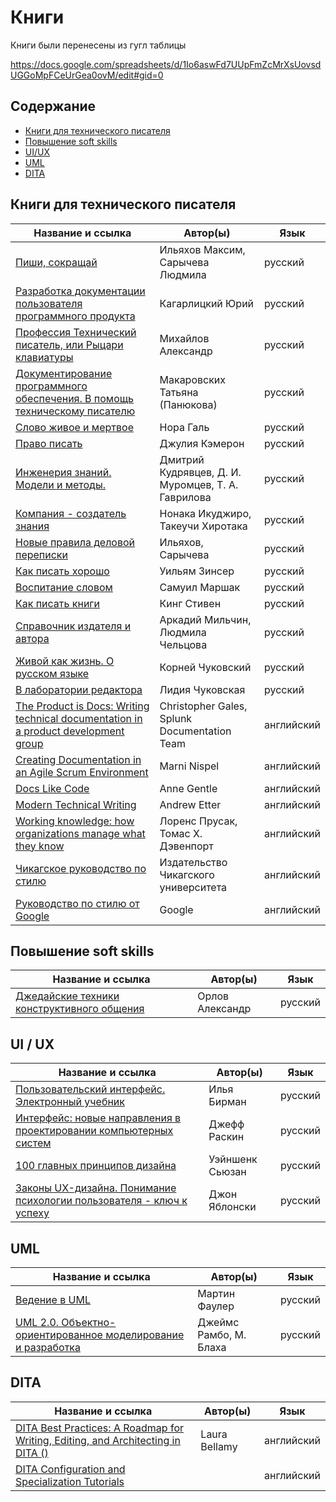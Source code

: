 # Книги

Книги были перенесены из гугл таблицы

https://docs.google.com/spreadsheets/d/1Io6aswFd7UUpFmZcMrXsUovsdUGGoMpFCeUrGea0ovM/edit#gid=0

## Содержание

* [Книги для технического писателя](#tech-doc)
* [Повышение soft skills](#soft-skills)
* [UI/UX](#ui-ux)
* [UML](#uml)
* [DITA](#dita)

## Книги для технического писателя <a name="tech-doc"></a>

| Название и ссылка | Автор(ы) | Язык |
| --- | --- | --- |
| [Пиши, сокращай](https://alpinabook.ru/catalog/book-pishi-sokrashchay/) | Ильяхов Максим, Сарычева Людмила | русский |
| [Разработка документации пользователя программного продукта](https://lavkaknig.com/razrabotka-dokumentatsii-polzovatelya-programmnogo-produkta-metodika-i-stil-izlozheniya/) | Кагарлицкий Юрий | русский |
| [Профессия Технический писатель, или Рыцари клавиатуры](https://www.rulit.me/books/professiya-tehnicheskij-pisatel-ili-rycari-klaviatury-read-689236-1.html) | Михайлов Александр | русский |
| [Документирование программного обеспечения. В помощь техническому писателю](https://www.chitai-gorod.ru/product/dokumentirovanie-program-obespecheniya-v-pomoshch-tehnich-pisatelyu-3-izd-m-makarovskih-2598725) | Макаровских Татьяна (Панюкова) | русский |
| [Слово живое и мертвое](https://www.litres.ru/book/nora-gal/slovo-zhivoe-i-mertvoe-39472339/?show_discount_popup=1) | Нора Галь | русский |
| [Право писать](https://www.ozon.ru/product/pravo-pisat-kemeron-dzhuliya-141698945/?sh=EhimiWsbqA&utm_campaign=productpage_link&utm_medium=share_button&utm_source=smm) | Джулия Кэмерон | русский |
| [Инженерия знаний. Модели и методы.](https://www.litres.ru/book/d-muromcev/inzheneriya-znaniy-modeli-i-metody-uchebnik-dlya-vuzov-66006293/?show_discount_popup=1) | Дмитрий Кудрявцев, Д. И. Муромцев, Т. А. Гаврилова | русский |
| [Компания - создатель знания](https://www.ozon.ru/product/kompaniya-sozdatel-znaniya-zarozhdenie-i-razvitie-innovatsiy-v-yaponskih-firmah-takeuchi-hirotaka-552298455/?sh=EhimiWX3bA&utm_campaign=productpage_link&utm_medium=share_button&utm_source=smm) | Нонака Икуджиро, Такеучи Хиротака | русский |
| [Новые правила деловой переписки](https://www.livelib.ru/book/1002861022-novye-pravila-delovoj-perepiski-lyudmila-sarycheva) | Ильяхов, Сарычева | русский |
| [Как писать хорошо](https://www.livelib.ru/book/1002393219-kak-pisat-horosho-klassicheskoe-rukovodstvo-po-sozdaniyu-nehudozhestvennyh-tekstov-uilyam-zinser) | Уильям Зинсер | русский |
| [Воспитание словом](https://www.labirint.ru/books/914338/) | Самуил Маршак | русский |
| [Как писать книги](https://www.ozon.ru/product/kak-pisat-knigi-king-stiven-250446133/?sh=EhimifU_gg&utm_campaign=productpage_link&utm_medium=share_button&utm_source=smm) | Кинг Стивен | русский |
| [Справочник издателя и автора](https://www.artlebedev.ru/izdal/spravochnik-izdatelya-i-avtora-2017/) | Аркадий Мильчин, Людмила Чельцова | русский |
| [Живой как жизнь. О русском языке](https://www.labirint.ru/books/430957/) | Корней Чуковский | русский |
| [В лаборатории редактора](https://www.labirint.ru/books/276660/) | Лидия Чуковская | русский |
| [The Product is Docs: Writing technical documentation in a product development group](https://www.amazon.com/dp/B085KHTV95?ref_=cm_sw_r_cp_ud_dp_MY9DBNB73TTDG7K0A6P0) | Christopher Gales, Splunk Documentation Team | английский |
| [Creating Documentation in an Agile Scrum Environment](https://www.amazon.com/dp/1535231742?ref_=cm_sw_r_cp_ud_dp_X88BV2JC9HCYV8K5VKWH) | Marni Nispel | английский |
| [Docs Like Code](https://books.google.ru/books?id=krM7DwAAQBAJ&printsec=frontcover&hl=ru#v=onepage&q&f=false) | Anne Gentle | английский |
| [Modern Technical Writing](https://www.amazon.com/dp/B01A2QL9SS?ref_=cm_sw_r_cp_ud_dp_Y49N4J50ZJQP48AV84EX_1) | Andrew Etter | английский |
| [Working knowledge: how organizations manage what they know](https://archive.org/details/workingknowledge00dave/page/n5/mode/2up) | Лоренс Прусак, Томас Х. Дэвенпорт | английский |
| [Чикагское руководство по стилю](https://www.chicagomanualofstyle.org/home.html) | Издательство Чикагского университета | английский |
| [Руководство по стилю от Google](https://developers.google.com/style) | Google | английский |

## Повышение soft skills <a name="soft-skills"></a>

| Название и ссылка | Автор(ы) | Язык |
| --- | --- | --- |
| [Джедайские техники конструктивного общения](https://www.litres.ru/book/aleksandr-orlov-23090507/dzhedayskie-tehniki-konstruktivnogo-obscheniya-54056267/chitat-onlayn/) | Орлов Александр | русский |

## UI / UX <a name="ui-ux"></a>

| Название и ссылка | Автор(ы) | Язык |
| --- | --- | --- |
| [Пользовательский интерфейс. Электронный учебник](https://bureau.ru/projects/book-ui/) | Илья Бирман | русский |
| [Интерфейс: новые направления в проектировании компьютерных систем](https://libking.ru/books/sci-/sci-tech/129607-dzheff-raskin-interfeys-novye-napravleniya-v-proektirovanii-kompyuternyh-sistem.html#book) | Джефф Раскин | русский |
| [100 главных принципов дизайна](https://www.labirint.ru/books/795013/) | Уэйншенк Сьюзан | русский |
| [Законы UX-дизайна. Понимание психологии пользователя - ключ к успеху](https://www.chitai-gorod.ru/product/zakony-ux-dizayna-ponimanie-psihologii-polzovatelya-klyuch-k-uspehu-2866206) | Джон Яблонски | русский |

## UML <a name="uml"></a>

| Название и ссылка | Автор(ы) | Язык |
| --- | --- | --- |
| [Ведение в UML](https://www.books.ru/books/uml-osnovy-3-e-izdanie-fail-pdf-595320/?show=1#) | Мартин Фаулер | русский |
| [UML 2.0. Объектно-ориентированное моделирование и разработка](https://www.litres.ru/book/dzheyms-rambo/uml-2-0-obektno-orientirovannoe-modelirovanie-i-razrabotka-11814149/) | Джеймс Рамбо, М. Блаха | русский |

## DITA <a name="dita"></a>

| Название и ссылка | Автор(ы) | Язык |
| --- | --- | --- |
| [DITA Best Practices: A Roadmap for Writing, Editing, and Architecting in DITA ()](https://www.amazon.com/DITA-Best-Practices-Roadmap-Architecting/dp/0132480522/ref=sr_1_1?ie=UTF8&qid=1447735297&sr=8-1&keywords=dita+best+practices) | Laura Bellamy | английский |
| [DITA Configuration and Specialization Tutorials](http://xiruss.org/tutorials/dita-specialization/dita-specialization-tutorial.pdf) |  | английский |
